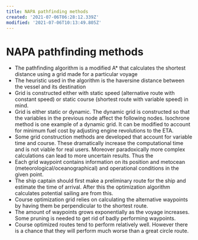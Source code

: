 ```yaml
---
title: NAPA pathfinding methods
created: '2021-07-06T06:28:12.339Z'
modified: '2021-07-06T10:13:49.805Z'
---
```


# NAPA pathfinding methods

- The pathfinding algorithm is a modified A* that calculates the shortest distance using a grid made for a particular voyage
- The heuristic used in the algorithm is the haversine distance between the vessel and its destination
- Grid is constructed either with static speed (alternative route with constant speed) or static course (shortest route with variable speed) in mind. 
- Grid is either static or dynamic. The dynamic grid is constructed so that the variables in the previous node affect the following nodes. Isochrone method is one example of a dynamic grid. It can be modified to account for minimum fuel cost by adjusting engine revolutions to the ETA. 
- Some grid construction methods are developed that account for variable time and course. These dramatically increase the computational time and is not viable for real users. Moreover paradoxically more complex calculations can lead to more uncertain results. Thus the 
- Each grid waypoint contains information on its position and metocean (meteorological/oceanographical) and operational conditions in the given point.
- The ship captain should first make a preliminary route for the ship and estimate the time of arrival. After this the optimization algorithm calculates potential sailing are from this.
- Course optimization grid relies on calculating the alternative waypoints by having them be perpendicular to the shortest route. 
- The amount of waypoints grows exponentially as the voyage increases. Some pruning is needed to get rid of badly performing waypoints.
- Course optimized routes tend to perform relatively well. However there is a chance that they will perform much worse than a great circle route.


